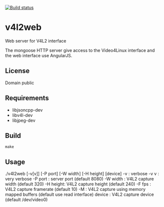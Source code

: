 [![Build status](https://travis-ci.org/mpromonet/v4l2web.png)](https://travis-ci.org/mpromonet/v4l2web)

v4l2web
=======
Web server for V4L2 interface

The mongoose HTTP server give access to the Video4Linux interface and the web interface use AngularJS.

License
------------
Domain public 

Requirements
------------
 - libjsoncpp-dev 
 - libv4l-dev
 - libjpeg-dev
 
Build
------- 
	make

Usage
------- 
./v4l2web [-v[v]] [-P port] [-W width] [-H height] [device]
	 -v       : verbose 
	 -v v     : very verbose 
	 -P port  : server port (default 8080)
	 -W width : V4L2 capture width (default 320)
	 -H height: V4L2 capture height (default 240)
	 -F fps   : V4L2 capture framerate (default 10)
	 -M       : V4L2 capture using memory mapped buffers (default use read interface)
	 device   : V4L2 capture device (default /dev/video0)

